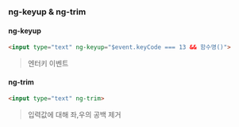 ### ng-keyup & ng-trim



#### ng-keyup

```html
<input type="text" ng-keyup="$event.keyCode === 13 && 함수명()">
```

> 엔터키 이벤트

#### ng-trim

```html
<input type="text" ng-trim>
```

> 입력값에 대해 좌,우의 공백 제거

